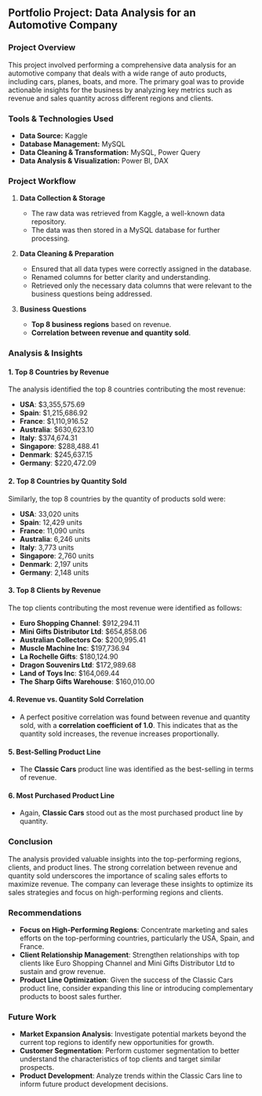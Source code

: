 ## **Portfolio Project: Data Analysis for an Automotive Company**

### **Project Overview**

This project involved performing a comprehensive data analysis for an automotive company that deals with a wide range of auto products, including cars, planes, boats, and more. The primary goal was to provide actionable insights for the business by analyzing key metrics such as revenue and sales quantity across different regions and clients.

### **Tools & Technologies Used**

- **Data Source:** Kaggle
- **Database Management:** MySQL
- **Data Cleaning & Transformation:** MySQL, Power Query
- **Data Analysis & Visualization:** Power BI, DAX

### **Project Workflow**

1. **Data Collection & Storage**
   - The raw data was retrieved from Kaggle, a well-known data repository.
   - The data was then stored in a MySQL database for further processing.

2. **Data Cleaning & Preparation**
   - Ensured that all data types were correctly assigned in the database.
   - Renamed columns for better clarity and understanding.
   - Retrieved only the necessary data columns that were relevant to the business questions being addressed.

3. **Business Questions**
   - **Top 8 business regions** based on revenue.
   - **Correlation between revenue and quantity sold**.

### **Analysis & Insights**

#### **1. Top 8 Countries by Revenue**
   The analysis identified the top 8 countries contributing the most revenue:

   - **USA**: $3,355,575.69
   - **Spain**: $1,215,686.92
   - **France**: $1,110,916.52
   - **Australia**: $630,623.10
   - **Italy**: $374,674.31
   - **Singapore**: $288,488.41
   - **Denmark**: $245,637.15
   - **Germany**: $220,472.09

#### **2. Top 8 Countries by Quantity Sold**
   Similarly, the top 8 countries by the quantity of products sold were:

   - **USA**: 33,020 units
   - **Spain**: 12,429 units
   - **France**: 11,090 units
   - **Australia**: 6,246 units
   - **Italy**: 3,773 units
   - **Singapore**: 2,760 units
   - **Denmark**: 2,197 units
   - **Germany**: 2,148 units

#### **3. Top 8 Clients by Revenue**
   The top clients contributing the most revenue were identified as follows:

   - **Euro Shopping Channel**: $912,294.11
   - **Mini Gifts Distributor Ltd**: $654,858.06
   - **Australian Collectors Co**: $200,995.41
   - **Muscle Machine Inc**: $197,736.94
   - **La Rochelle Gifts**: $180,124.90
   - **Dragon Souvenirs Ltd**: $172,989.68
   - **Land of Toys Inc**: $164,069.44
   - **The Sharp Gifts Warehouse**: $160,010.00

#### **4. Revenue vs. Quantity Sold Correlation**
   - A perfect positive correlation was found between revenue and quantity sold, with a **correlation coefficient of 1.0**. This indicates that as the quantity sold increases, the revenue increases proportionally.

#### **5. Best-Selling Product Line**
   - The **Classic Cars** product line was identified as the best-selling in terms of revenue.

#### **6. Most Purchased Product Line**
   - Again, **Classic Cars** stood out as the most purchased product line by quantity.

### **Conclusion**

The analysis provided valuable insights into the top-performing regions, clients, and product lines. The strong correlation between revenue and quantity sold underscores the importance of scaling sales efforts to maximize revenue. The company can leverage these insights to optimize its sales strategies and focus on high-performing regions and clients.

### **Recommendations**

- **Focus on High-Performing Regions**: Concentrate marketing and sales efforts on the top-performing countries, particularly the USA, Spain, and France.
- **Client Relationship Management**: Strengthen relationships with top clients like Euro Shopping Channel and Mini Gifts Distributor Ltd to sustain and grow revenue.
- **Product Line Optimization**: Given the success of the Classic Cars product line, consider expanding this line or introducing complementary products to boost sales further.

### **Future Work**

- **Market Expansion Analysis**: Investigate potential markets beyond the current top regions to identify new opportunities for growth.
- **Customer Segmentation**: Perform customer segmentation to better understand the characteristics of top clients and target similar prospects.
- **Product Development**: Analyze trends within the Classic Cars line to inform future product development decisions.
